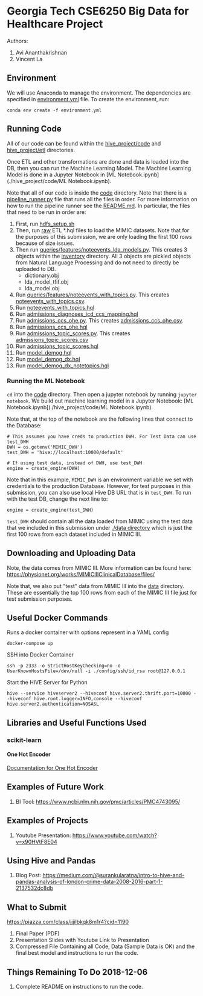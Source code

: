 # Georgia Tech CSE6250 Big Data for Healthcare Project
Authors:
1. Avi Ananthakrishnan
2. Vincent La

## Environment
We will use Anaconda to manage the environment. The dependencies are specified in [environment.yml](./environment.yml) file. To create the environment, run:

```
conda env create -f environment.yml 
```

## Running Code
All of our code can be found within the [hive_project/code](./hive_project/code) and [hive_project/etl](./hive_project/code/etl) directories.

Once ETL and other transformations are done and data is loaded into the DB, then you can run the Machine Learning Model. The Machine Learning Model is done in a Jupyter Notebook in [ML Notebook.ipynb](./hive_project/code/ML Notebook.ipynb).

Note that all of our code is inside the [code](./hive_project/code) directory. Note that there is a [pipeline_runner.py](./hive_project/code/pipeline/pipeline_runner.py) file that runs all the files in order. For more information on how to run the pipeline runner see the [README.md](./hive_project/code/pipeline/README.md). In particular, the files that need to be run in order are:

1. First, run [hdfs_setup.sh](./hive_project/code/etl/raw/hdfs_setup.sh)
2. Then, run [raw](./hive_project/code/etl/raw) ETL *.hql files to load the MIMIC datasets. Note that for the purposes of this submission, we are only loading the first 100 rows because of size issues.
3. Then run [queries/features/noteevents_lda_models.py](./hive_project/code/pipeline/pipeline_tasks/queries/features/noteevents_lda_models.py). This creates 3 objects within the [inventory](./hive_project/code/inventory) directory. All 3 objects are pickled objects from Natural Language Processing and do not need to directly be uploaded to DB.
    * dictionary.obj
    * lda_model_tfif.obj
    * lda_model.obj
4. Run [queries/features/noteevents_with_topics.py](./hive_project/code/pipeline/pipeline_tasks/queries/features/noteevents_with_topics.py). This creates [noteevents_with_topics.csv](./hive_project/code/inventory/noteevents_with_topics.csv).
5. Run [noteevents_with_topics.hql](./hive_project/code/etl/model/noteevents_with_topics.hql)
6. Run [admissions_diagnoses_icd_ccs_mapping.hql](./pipeline_tasks/queries/datasets/admissions_diagnoses_icd_ccs_mapping.hql)
7. Run [admissions_ccs_ohe.py](./hive_project/code/pipeline/pipeline_tasks/queries/datasets/admissions_ccs_ohe.py). This creates [admissions_ccs_ohe.csv](../inventory/admissions_ccs_ohe.csv).
8. Run [admissions_ccs_ohe.hql](./hive_project/code/etl/model/admissions_ccs_ohe.hql)
9. Run [admissions_topic_scores.py](./hive_project/code/pipeline/pipeline_tasks/queries/datasets/admissions_topic_scores.py). This creates [admissions_topic_scores.csv](./hive_project/code/inventory/admissions_topic_scores.csv)
10. Run [admissions_topic_scores.hql](./hive_project/code/etl/model/admissions_topic_scores.hql)
11. Run [model_demog.hql](./hive_project/code/pipeline/pipeline_tasks/queries/datasets/model_demog.hql)
12. Run [model_demog_dx.hql](./hive_project/code/pipeline/pipeline_tasks/queries/datasets/model_demog_dx.hql)
13. Run [model_demog_dx_notetopics.hql](./hive_project/code/pipeline/pipeline_tasks/queries/datasets/model_demog_dx_notetopics.hql)

### Running the ML Notebook
`cd` into the [code](./hive_project/code) directory. Then open a jupyter notebook by running `jupyter notebook`. We build out machine learning model in a Jupyter Notebook: [ML Notebook.ipynb](./hive_project/code/ML Notebook.ipynb).

Note that, at the top of the notebook are the following lines that connect to the Database:

```
# This assumes you have creds to production DWH. For Test Data can use test_DWH
DWH = os.getenv('MIMIC_DWH')
test_DWH = 'hive://localhost:10000/default'

# If using test data, instead of DWH, use test_DWH
engine = create_engine(DWH)
```

Note that in this example, `MIMIC_DWH` is an environment variable we set with credentials to the production Database. However, for test purposes in this submission, you can also use local Hive DB URL that is in `test_DWH`. To run with the test DB, change the next line to:

```
engine = create_engine(test_DWH)
```

`test_DWH` should contain all the data loaded from MIMIC using the test data that we included in this submission under [./data directory](./data) which is just the first 100 rows from each dataset included in MIMIC III.
 
## Downloading and Uploading Data
Note, the data comes from MIMIC III. More information can be found here: https://physionet.org/works/MIMICIIIClinicalDatabase/files/

Note that, we also put "test" data from MIMIC III into the [data](./data) directory. These are essentially the top 100 rows from each of the MIMIC III file just for test submission purposes.

## Useful Docker Commands
Runs a docker container with options represent in a YAML config
```
docker-compose up
```

SSH into Docker Container
```
ssh -p 2333 -o StrictHostKeyChecking=no -o UserKnownHostsFile=/dev/null -i ./config/ssh/id_rsa root@127.0.0.1
```

Start the HIVE Server for Python
```
hive --service hiveserver2 --hiveconf hive.server2.thrift.port=10000 --hiveconf hive.root.logger=INFO,console --hiveconf hive.server2.authentication=NOSASL
```

## Libraries and Useful Functions Used

### scikit-learn

#### One Hot Encoder
[Documentation for One Hot Encoder](https://scikit-learn.org/stable/modules/generated/sklearn.preprocessing.OneHotEncoder.html)

## Examples of Future Work
1. BI Tool: https://www.ncbi.nlm.nih.gov/pmc/articles/PMC4743095/

## Examples of Projects
1. Youtube Presentation: https://www.youtube.com/watch?v=x90HVtF8E04

## Using Hive and Pandas
1. Blog Post: https://medium.com/@surankularatna/intro-to-hive-and-pandas-analysis-of-london-crime-data-2008-2016-part-1-2137532dc8db

## What to Submit
https://piazza.com/class/jjjilbkqk8m1r4?cid=1190
1. Final Paper (PDF)
2. Presentation Slides with Youtube Link to Presentation
3. Compressed File Containing all Code, Data (Sample Data is OK) and the final best model and instructions to run the code.

## Things Remaining To Do 2018-12-06
1. Complete README on instructions to run the code.
